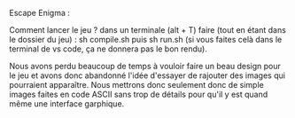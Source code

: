 Escape Enigma :

Comment lancer le jeu ? 
dans un terminale (alt + T) faire (tout en étant dans le dossier du jeu) : 
sh compile.sh 
puis
sh run.sh
(si vous faites celà dans le terminal de vs code, ça ne donnera pas le bon rendu).

Nous avons perdu beaucoup de temps à vouloir faire un beau design pour le jeu et avons donc abandonné l'idée d'essayer de rajouter des images qui pourraient apparaître.
Nous mettrons donc seulement donc de simple images faites en code ASCII sans trop de détails pour qu'il y est quand même une interface garphique.
